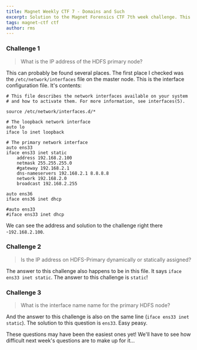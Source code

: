 ```yaml
---
title: Magnet Weekly CTF 7 - Domains and Such
excerpt: Solution to the Magnet Forensics CTF 7th week challenge. This week's challenge asks some trivial questions about the Linux Hadoop image. 
tags: magnet-ctf ctf
author: rms
---
```


### Challenge 1

> What is the IP address of the HDFS primary node?

This can probably be found several places. The first place I checked was the `/etc/network/interfaces` file on the master node. This is the interface configuration file. It's contents:

```
# This file describes the network interfaces available on your system
# and how to activate them. For more information, see interfaces(5).

source /etc/network/interfaces.d/*

# The loopback network interface
auto lo
iface lo inet loopback

# The primary network interface
auto ens33
iface ens33 inet static
	address 192.168.2.100
	netmask 255.255.255.0
	#gateway 192.168.2.1
	dns-nameservers 192.168.2.1 8.8.8.8
	network 192.168.2.0
	broadcast 192.168.2.255

auto ens36
iface ens36 inet dhcp

#auto ens33
#iface ens33 inet dhcp
```
We can see the address and solution to the challenge right there -`192.168.2.100`. 

### Challenge 2

> Is the IP address on HDFS-Primary dynamically or statically assigned?

The answer to this challenge also happens to be in this file. It says `iface ens33 inet static`. The answer to this challenge is `static`!

### Challenge 3

> What is the interface name name for the primary HDFS node?

And the answer to this challenge is also on the same line (`iface ens33 inet static`). The solution to this question is `ens33`. Easy peasy.

These questions may have been the easiest ones yet! We'll have to see how difficult next week's questions are to make up for it...
